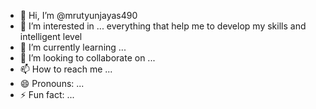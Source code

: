 - 👋 Hi, I’m @mrutyunjayas490
- 👀 I’m interested in ... everything that help me to develop my skills and intelligent level
- 🌱 I’m currently learning ...
- 💞️ I’m looking to collaborate on ...
- 📫 How to reach me ...
- 😄 Pronouns: ...
- ⚡ Fun fact: ...

<!---
mrutyunjayas490/mrutyunjayas490 is a ✨ special ✨ repository because its `README.md` (this file) appears on your GitHub profile.
You can click the Preview link to take a look at your changes.
--->
